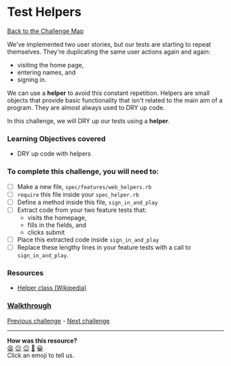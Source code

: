 # Test Helpers

[Back to the Challenge Map](README.md)

We've implemented two user stories, but our tests are starting to repeat themselves. They're duplicating the same user actions again and again:

- visiting the home page,
- entering names, and
- signing in.

We can use a **helper** to avoid this constant repetition. Helpers are small objects that provide basic functionality that isn't related to the main aim of a program. They are almost always used to DRY up code.

In this challenge, we will DRY up our tests using a **helper**.

### Learning Objectives covered
- DRY up code with helpers

### To complete this challenge, you will need to:

- [ ] Make a new file, `spec/features/web_helpers.rb`
- [ ] `require` this file inside your `spec_helper.rb`
- [ ] Define a method inside this file, `sign_in_and_play`
- [ ] Extract code from your two feature tests that:
  - visits the homepage,
  - fills in the fields, and
  - clicks submit
- [ ] Place this extracted code inside `sign_in_and_play`
- [ ] Replace these lengthy lines in your feature tests with a call to `sign_in_and_play`.

### Resources

- [Helper class (Wikipedia)](https://en.wikipedia.org/wiki/Helper_class)

### [Walkthrough](walkthroughs/test_helpers.md)

[Previous challenge](viewing_hit_points.md) - [Next challenge](attacking_player_2.md)
<!-- BEGIN GENERATED SECTION DO NOT EDIT -->

---

**How was this resource?**  
[😫](https://airtable.com/shrUJ3t7KLMqVRFKR?prefill_Repository=course&prefill_File=intro_to_the_web/test_helpers.md&prefill_Sentiment=😫) [😕](https://airtable.com/shrUJ3t7KLMqVRFKR?prefill_Repository=course&prefill_File=intro_to_the_web/test_helpers.md&prefill_Sentiment=😕) [😐](https://airtable.com/shrUJ3t7KLMqVRFKR?prefill_Repository=course&prefill_File=intro_to_the_web/test_helpers.md&prefill_Sentiment=😐) [🙂](https://airtable.com/shrUJ3t7KLMqVRFKR?prefill_Repository=course&prefill_File=intro_to_the_web/test_helpers.md&prefill_Sentiment=🙂) [😀](https://airtable.com/shrUJ3t7KLMqVRFKR?prefill_Repository=course&prefill_File=intro_to_the_web/test_helpers.md&prefill_Sentiment=😀)  
Click an emoji to tell us.

<!-- END GENERATED SECTION DO NOT EDIT -->
